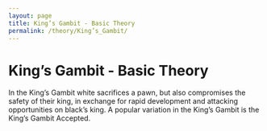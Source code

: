 ```yaml
---
layout: page
title: King’s Gambit - Basic Theory
permalink: /theory/King’s_Gambit/
---
```


# King’s Gambit - Basic Theory

In the King’s Gambit white sacrifices a pawn, but also compromises the safety of their king, in exchange for rapid development and attacking opportunities on black’s king.
A popular variation in the King’s Gambit is the King’s Gambit Accepted.
